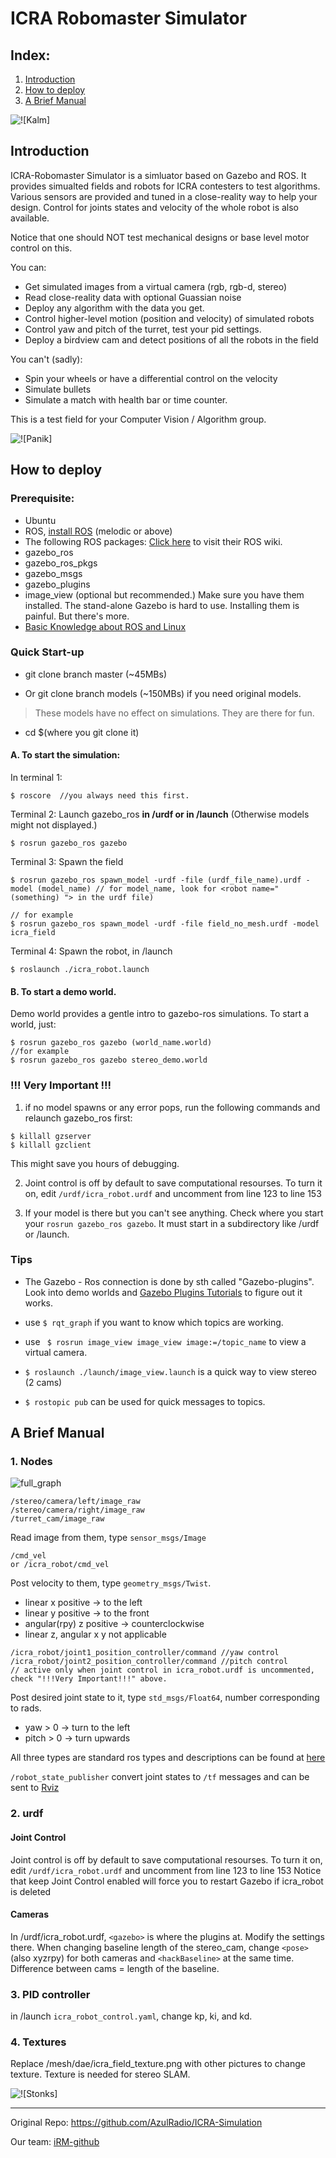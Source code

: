 # ICRA Robomaster Simulator
## Index: 
1. [Introduction](#introduction)
2. [How to deploy](#how-to-deploy)
3. [A Brief Manual](#a-brief-manual)

![![Kalm]](https://github.com/AzulRadio/ICRA-Simulation/blob/master/Resource/camera_demo.png)

## Introduction
ICRA-Robomaster Simulator is a simluator based on Gazebo and ROS. It provides simualted fields and robots for ICRA contesters to test algorithms. Various sensors are provided and tuned in a close-reality way to help your design. Control for joints states and velocity of the whole robot is also available.

Notice that one should NOT test mechanical designs or base level motor control on this.

You can:
- Get simulated images from a virtual camera (rgb, rgb-d, stereo)
- Read close-reality data with optional Guassian noise
- Deploy any algorithm with the data you get.
- Control higher-level motion (position and velocity) of simulated robots
- Control yaw and pitch of the turret, test your pid settings.
- Deploy a birdview cam and detect positions of all the robots in the field

You can't (sadly):
- Spin your wheels or have a differential control on the velocity
- Simulate bullets
- Simulate a match with health bar or time counter.

This is a test field for your Computer Vision / Algorithm group.

![![Panik]](https://github.com/AzulRadio/ICRA-Simulation/blob/master/Resource/field_no_mesh.png)

## How to deploy

### Prerequisite:
- Ubuntu
- ROS, [install ROS](http://wiki.ros.org/noetic/Installation/Ubuntu) (melodic or above)
- The following ROS packages: 
[Click here](http://wiki.ros.org/gazebo_ros) to visit their ROS wiki.
 - gazebo_ros
 - gazebo_ros_pkgs
 - gazebo_msgs
 - gazebo_plugins
 - image_view (optional but recommended.)
 Make sure you have them installed. The stand-alone Gazebo is hard to use.
Installing them is painful. But there's more.
- [Basic Knowledge about ROS and Linux](http://www.google.com/)

### Quick Start-up
- git clone branch master (~45MBs)

- Or git clone branch models (~150MBs) if you need original models.

>These models have no effect on simulations. They are there for fun.

- cd $(where you git clone it)


#### A. To start the simulation: 
In terminal 1: 
``` 
$ roscore  //you always need this first.
```

Terminal 2: Launch gazebo_ros **in /urdf or in /launch** (Otherwise models might not displayed.)
```
$ rosrun gazebo_ros gazebo
```

Terminal 3: Spawn the field
```
$ rosrun gazebo_ros spawn_model -urdf -file (urdf_file_name).urdf -model (model_name) // for model_name, look for <robot name=" (something) "> in the urdf file)

// for example
$ rosrun gazebo_ros spawn_model -urdf -file field_no_mesh.urdf -model icra_field
```
Terminal 4: Spawn the robot, in /launch
```
$ roslaunch ./icra_robot.launch
```
#### B. To start a demo world.
Demo world provides a gentle intro to gazebo-ros simulations. To start a world, just:
```
$ rosrun gazebo_ros gazebo (world_name.world)
//for example
$ rosrun gazebo_ros gazebo stereo_demo.world
```
### !!! Very Important !!!
1. if no model spawns or any error pops, run the following commands and relaunch gazebo_ros first:
```
$ killall gzserver
$ killall gzclient
```
This might save you hours of debugging.

2. Joint control is off by default to save computational resourses. 
To turn it on, edit ```/urdf/icra_robot.urdf``` and uncomment from line 123 to line 153

3. If your model is there but you can't see anything. Check where you start your ``rosrun gazebo_ros gazebo``. It must start in a subdirectory like /urdf or /launch.

### Tips
- The Gazebo - Ros connection is done by sth called "Gazebo-plugins". Look into demo worlds and [Gazebo Plugins Tutorials](http://gazebosim.org/tutorials?tut=ros_gzplugins) to figure out it works.

- use ``` $ rqt_graph ``` if you want to know which topics are working.
- use ``` $ rosrun image_view image_view image:=/topic_name``` to view a virtual camera. 
- ``` $ roslaunch ./launch/image_view.launch ``` is a quick way to view stereo (2 cams)
- ```$ rostopic pub``` can be used for quick messages to topics.
## A Brief Manual

### 1. Nodes
![full_graph](https://github.com/AzulRadio/ICRA-Simulation/tree/master/Resource/full_graph.png) 

```
/stereo/camera/left/image_raw
/stereo/camera/right/image_raw
/turret_cam/image_raw
```
Read image from them,  type ```sensor_msgs/Image```
```
/cmd_vel 
or /icra_robot/cmd_vel
```
Post velocity to them, type ```geometry_msgs/Twist```. 
- linear x positive -> to the left
- linear y positive -> to the front
- angular(rpy) z positive -> counterclockwise
- linear z, angular x y not applicable

```
/icra_robot/joint1_position_controller/command //yaw control
/icra_robot/joint2_position_controller/command //pitch control
// active only when joint control in icra_robot.urdf is uncommented, check "!!!Very Important!!!" above.
```
Post desired joint state to it, type ```std_msgs/Float64```, number corresponding to rads.
- yaw > 0 -> turn to the left
- pitch > 0 -> turn upwards

All three types are standard ros types and descriptions can be found at [here](http://wiki.ros.org/geometry_msgs)

```/robot_state_publisher``` convert joint states to ``/tf`` messages and can be sent to [Rviz](http://wiki.ros.org/rviz)


### 2. urdf
#### Joint Control
Joint control is off by default to save computational resourses. 
To turn it on, edit ```/urdf/icra_robot.urdf``` and uncomment from line 123 to line 153
Notice that keep Joint Control enabled will force you to restart Gazebo if icra_robot is deleted
#### Cameras
In /urdf/icra_robot.urdf, ``<gazebo>`` is where the plugins at. Modify the settings there.
When changing baseline length of the stereo_cam, change ``<pose> `` (also xyzrpy) for both cameras and ``<hackBaseline>`` at the same time.
Difference between cams = length of the baseline.
### 3. PID controller
in /launch ``icra_robot_control.yaml``, change kp, ki, and kd.

### 4. Textures
Replace /mesh/dae/icra_field_texture.png with other pictures to change texture. Texture is needed for stereo SLAM.

![![Stonks]](https://github.com/AzulRadio/ICRA-Simulation/blob/master/Resource/field_with_mesh.png)

------------


Original Repo: https://github.com/AzulRadio/ICRA-Simulation

Our team: [iRM-github](https://github.com/illini-robomaster)
